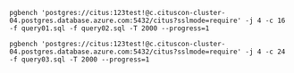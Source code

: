 <!-- DEMO #1 - Autoscaling -->
`pgbench 'postgres://citus:123test!@c.cituscon-cluster-04.postgres.database.azure.com:5432/citus?sslmode=require' -j 4 -c 16 -f query01.sql -f query02.sql -T 2000 --progress=1`

<!-- DEMO #2 - Tenant isolation -->
`pgbench 'postgres://citus:123test!@c.cituscon-cluster-04.postgres.database.azure.com:5432/citus?sslmode=require' -j 4 -c 24 -f query03.sql -T 2000 --progress=1`
